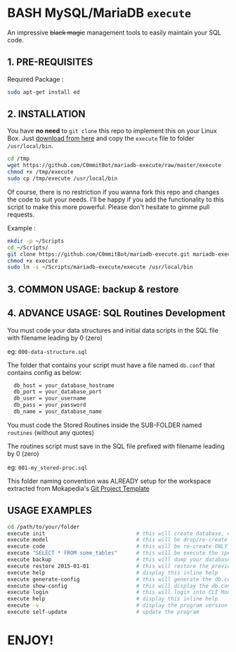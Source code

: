 # BASH MySQL/MariaDB `execute`

An impressive ~~black magic~~ management tools to easily maintain your SQL code.

## 1. PRE-REQUISITES

Required Package :

```bash
sudo apt-get install ed
```

## 2. INSTALLATION

You have **no need** to `git clone` this repo to implement this on your Linux Box. Just [download from here](https://github.com/C0mmitBot/mariadb-execute/raw/master/execute) and copy the `execute` file to folder `/usr/local/bin`. 

```bash
cd /tmp
wget https://github.com/C0mmitBot/mariadb-execute/raw/master/execute
chmod +x /tmp/execute
sudo cp /tmp/execute /usr/local/bin
```

Of course, there is no restriction if you wanna fork this repo and changes the code to suit your needs. I'll be happy if you add the functionality to this script to make this more powerful. Please don't hesitate to gimme pull requests.

Example :

```bash
mkdir -p ~/Scripts
cd ~/Scripts/
git clone https://github.com/C0mmitBot/mariadb-execute.git mariadb-execute 
chmod +x execute
sudo ln -s ~/Scripts/mariadb-execute/execute /usr/local/bin 
```

## 3. COMMON USAGE: backup & restore




## 4. ADVANCE USAGE: SQL Routines Development

You must code your data structures and initial data scripts in the SQL file with filename leading by 0 (zero)

  eg: `000-data-structure.sql`


The folder that contains your script must have a file named `db.conf` that contains config as below:

```bash
  db_host = your_database_hostname
  db_port = your_database_port
  db_user = your_username
  db_pass = your_password
  db_name = your_database_name
```

You must code the Stored Routines inside the SUB-FOLDER named `routines` (without any quotes)

The routines script must save in the SQL file prefixed with filename leading by 0 (zero)

  eg: `001-my_stored-proc.sql`



This folder naming convention was ALREADY setup for the workspace extracted from Mokapedia's [Git Project Template](http://code.mokapedia.net/angkringan/git-project-template)


## USAGE EXAMPLES

```bash
cd /path/to/your/folder
execute init                             # this will create database, user & grant privileges automatically (this will drop everything!)
execute model                            # this will be drop/re-create your database and refill the schema + routines
execute code                             # this will be re-create ONLY the files under the 'routines' folder
execute "SELECT * FROM some_tables"      # this will be execute the specified queries and output the result to screen
execute backup                           # this will dump your database into *.sql that'll be generated on the timestamp-based-name subfolder
execute restore 2015-01-01               # this will restore the previously backup scripts on the given timestamp
execute help                             # display this inline help
execute generate-config                  # this will generate the db.conf (if not exists)
execute show-config                      # this will display the db.conf values
execute login                            # this will login into CLI Mode of MySQL/MariaDB database console
execute help                             # display this inline help
execute -v                               # display the program version
execute self-update                      # update the program
```


# ENJOY!

